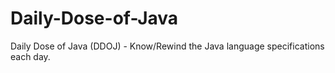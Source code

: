 # Daily-Dose-of-Java
Daily Dose of Java (DDOJ) - Know/Rewind the Java language specifications each day.
